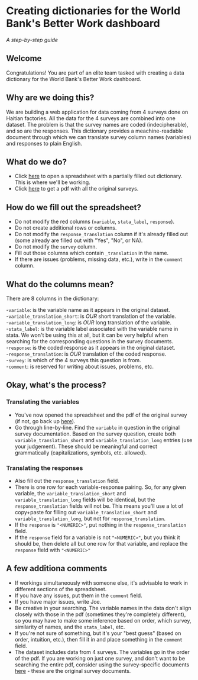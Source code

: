 # Creating dictionaries for the World Bank's Better Work dashboard

_A step-by-step guide_

## Welcome

Congratulations! You are part of an elite team tasked with creating a data dictionary for the World Bank's Better Work dashboard. 

## Why are we doing this?

We are building a web application for data coming from 4 surveys done on Haitian factories. All the data for the 4 surveys are combined into one dataset. The problem is that the survey names are coded (indecipherable), and so are the responses. This dictionary provides a meachine-readable document through which we can translate survey column names (variables) and responses to plain English.

## What do we do?

- Click [here](https://docs.google.com/spreadsheets/d/17-Kd9-a-X2JvVXql679LxI9QG3is1IHEFS-Fe9PlO9Y/edit?usp=sharing) to open a spreadsheet with a partially filled out dictionary. This is where we'll be working.
- Click [here](https://github.com/databrew/betterwork/raw/master/documentation/Haiti%20Surveys/haiti_all.pdf) to get a pdf with all the original surveys.

## How do we fill out the spreadsheet?

- Do not modify the red columns (`variable`, `stata_label`, `response`).
- Do not create additional rows or columns.
- Do not modify the `response_translation` column if it's already filled out (some already are filled out with "Yes", "No", or NA).
- Do not modify the `survey` column.
- Fill out those columns which contain `_translation` in the name.
- If there are issues (problems, missing data, etc.), write in the `comment` column.

## What do the columns mean?

There are 8 columns in the dictionary:

-`variable`: is the variable name as it appears in the original dataset.  
-`variable_translation_short`: is *OUR* short translation of the variable.  
-`variable_translation_long`: is *OUR* long translation of the variable.	  
-`stata_label`: is the variable label associated with the variable name in stata. We won't be using this at all, but it can be very helpful when searching for the corresponding questions in the survey documents.  
-`response`: is the coded response as it appears in the original dataset.  
-`response_translation`: is *OUR* translation of the coded response.  
-`survey`: is which of the 4 surveys this question is from.  
-`comment`: is reserved for writing about issues, problems, etc.  

## Okay, what's the process?

### Translating the variables 

- You've now opened the spreadsheet and the pdf of the original survey (if not, go back up [here](https://github.com/databrew/betterwork/blob/master/dictionaries/creating_dictionaries.md#what-do-we-do)). 
- Go through line-by-line. Find the `variable` in question in the original survey documentation. Based on the survey question, create both `variable_translation_short` and `variable_translation_long` entries (use your judgement). These should be meaningful and correct grammatically (capitalizations, symbols, etc. allowed).

### Translating the responses

- Also fill out the `response_translation` field. 
- There is one row for each variable-response pairing. So, for any given variable, the `variable_translation_short` and `variable_translation_long` fields will be identical, but the `response_translation` fields will not be. This means you'll use a lot of copy+paste for filling out `variable_translation_short` and `variable_translation_long`, but not for `response_translation`.
- If the `response` is `"<NUMERIC>"`, put nothing in the `response_translation` field.
- If the `response` field for a variable is not `"<NUMERIC>"`, but you think it should be, then delete all but one row for that variable, and replace the `response` field with `"<NUMERIC>"`

## A few additiona comments

- If workings simultaneously with someone else, it's advisable to work in different sections of the spreadsheet.
- If you have any issues, put them in the `comment` field.
- If you have major issues, write Joe.
- Be creative in your searching. The variable names in the data don't align closely with those in the pdf (sometimes they're completely different), so you may have to make some inference based on order, which survey, similarity of names, and the `stata_label`, etc.
- If you're not sure of something, but it's your "best guess" (based on order, intuition, etc.), then fill it in and place something in the `comment` field.
- The dataset includes data from 4 surveys. The variables go in the order of the pdf. If you are working on just one survey, and don't want to be searching the entire pdf, consider using the survey-specific documents [here](https://github.com/databrew/betterwork/tree/master/documentation/Haiti%20Surveys) - these are the original survey documents.
